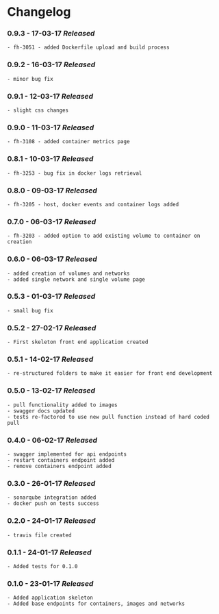# Changelog

### 0.9.3 - 17-03-17 ***Released***
	- fh-3051 - added Dockerfile upload and build process

### 0.9.2 - 16-03-17 ***Released***
	- minor bug fix

### 0.9.1 - 12-03-17 ***Released***
	- slight css changes

### 0.9.0 - 11-03-17 ***Released***
	- fh-3108 - added container metrics page

### 0.8.1 - 10-03-17 ***Released***
	- fh-3253 - bug fix in docker logs retrieval

### 0.8.0 - 09-03-17 ***Released***
	- fh-3205 - host, docker events and container logs added

### 0.7.0 - 06-03-17 ***Released***
	- fh-3203 - added option to add existing volume to container on creation

### 0.6.0 - 06-03-17 ***Released***
	- added creation of volumes and networks
	- added single network and single volume page

### 0.5.3 - 01-03-17 ***Released***
	- small bug fix

### 0.5.2 - 27-02-17 ***Released***
	- First skeleton front end application created

### 0.5.1 - 14-02-17 ***Released***
	- re-structured folders to make it easier for front end development
	
### 0.5.0 - 13-02-17 ***Released***
	- pull functionality added to images
	- swagger docs updated
	- tests re-factored to use new pull function instead of hard coded pull

### 0.4.0 - 06-02-17 ***Released***
	- swagger implemented for api endpoints
	- restart containers endpoint added
	- remove containers endpoint added

### 0.3.0 - 26-01-17 ***Released***
	- sonarqube integration added
	- docker push on tests success

### 0.2.0 - 24-01-17 ***Released***
	- travis file created

### 0.1.1 - 24-01-17 ***Released***
	- Added tests for 0.1.0

### 0.1.0 - 23-01-17 ***Released***
 	- Added application skeleton
 	- Added base endpoints for containers, images and networks
